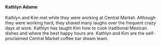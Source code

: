 
#### Kathlyn Adame

Kathlyn and Kim met while they were working at Central Market. Although they were working hard, they shared many laughs over the frequent crazy days at work. Kathlyn has taught Kim how to cook traditional Mexican dishes and where the best happy hours are. Kathlyn and Kim are the self-proclaimed Central Market coffee bar dream team.
